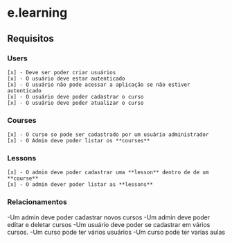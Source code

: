 
# e.learning

## Requisitos

### Users

    [x] - Deve ser poder criar usuários
    [x] - O usuário deve estar autenticado
    [x] - O usuário não pode acessar a aplicação se não estiver autenticado
    [x] - O usuário deve poder cadastrar o curso
    [x] - O usuário deve poder atualizar o curso

### Courses

    [x] - O curso so pode ser cadastrado por um usuário administrador
    [x] - O Admin deve poder listar os **courses**

### Lessons

    [x] - O admin deve poder cadastrar uma **lesson** dentro de de um **course**
    [x] - O admin dever poder listar as **lessons**

### Relacionamentos

  -Um admin deve poder cadastrar novos cursos
  -Um admin deve poder editar e deletar cursos
  -Um usuário deve poder se cadastrar em vários cursos.
  -Um curso pode ter vários  usuários
  -Um curso pode ter varias aulas
